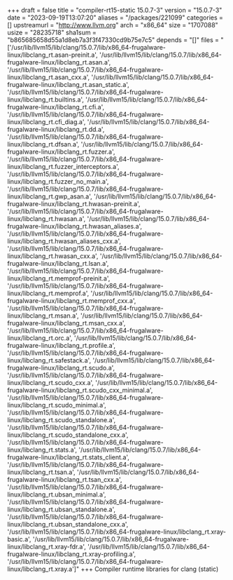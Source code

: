+++
draft = false
title = "compiler-rt15-static 15.0.7-3"
version = "15.0.7-3"
date = "2023-09-19T13:07:20"
aliases = "/packages/221099"
categories = []
upstreamurl = "http://www.llvm.org"
arch = "x86_64"
size = "1707088"
usize = "28235718"
sha1sum = "b865685658d55a1d8eb7a3f3f47330cd9b75e7c5"
depends = "[]"
files = "['/usr/lib/llvm15/lib/clang/15.0.7/lib/x86_64-frugalware-linux/libclang_rt.asan-preinit.a', '/usr/lib/llvm15/lib/clang/15.0.7/lib/x86_64-frugalware-linux/libclang_rt.asan.a', '/usr/lib/llvm15/lib/clang/15.0.7/lib/x86_64-frugalware-linux/libclang_rt.asan_cxx.a', '/usr/lib/llvm15/lib/clang/15.0.7/lib/x86_64-frugalware-linux/libclang_rt.asan_static.a', '/usr/lib/llvm15/lib/clang/15.0.7/lib/x86_64-frugalware-linux/libclang_rt.builtins.a', '/usr/lib/llvm15/lib/clang/15.0.7/lib/x86_64-frugalware-linux/libclang_rt.cfi.a', '/usr/lib/llvm15/lib/clang/15.0.7/lib/x86_64-frugalware-linux/libclang_rt.cfi_diag.a', '/usr/lib/llvm15/lib/clang/15.0.7/lib/x86_64-frugalware-linux/libclang_rt.dd.a', '/usr/lib/llvm15/lib/clang/15.0.7/lib/x86_64-frugalware-linux/libclang_rt.dfsan.a', '/usr/lib/llvm15/lib/clang/15.0.7/lib/x86_64-frugalware-linux/libclang_rt.fuzzer.a', '/usr/lib/llvm15/lib/clang/15.0.7/lib/x86_64-frugalware-linux/libclang_rt.fuzzer_interceptors.a', '/usr/lib/llvm15/lib/clang/15.0.7/lib/x86_64-frugalware-linux/libclang_rt.fuzzer_no_main.a', '/usr/lib/llvm15/lib/clang/15.0.7/lib/x86_64-frugalware-linux/libclang_rt.gwp_asan.a', '/usr/lib/llvm15/lib/clang/15.0.7/lib/x86_64-frugalware-linux/libclang_rt.hwasan-preinit.a', '/usr/lib/llvm15/lib/clang/15.0.7/lib/x86_64-frugalware-linux/libclang_rt.hwasan.a', '/usr/lib/llvm15/lib/clang/15.0.7/lib/x86_64-frugalware-linux/libclang_rt.hwasan_aliases.a', '/usr/lib/llvm15/lib/clang/15.0.7/lib/x86_64-frugalware-linux/libclang_rt.hwasan_aliases_cxx.a', '/usr/lib/llvm15/lib/clang/15.0.7/lib/x86_64-frugalware-linux/libclang_rt.hwasan_cxx.a', '/usr/lib/llvm15/lib/clang/15.0.7/lib/x86_64-frugalware-linux/libclang_rt.lsan.a', '/usr/lib/llvm15/lib/clang/15.0.7/lib/x86_64-frugalware-linux/libclang_rt.memprof-preinit.a', '/usr/lib/llvm15/lib/clang/15.0.7/lib/x86_64-frugalware-linux/libclang_rt.memprof.a', '/usr/lib/llvm15/lib/clang/15.0.7/lib/x86_64-frugalware-linux/libclang_rt.memprof_cxx.a', '/usr/lib/llvm15/lib/clang/15.0.7/lib/x86_64-frugalware-linux/libclang_rt.msan.a', '/usr/lib/llvm15/lib/clang/15.0.7/lib/x86_64-frugalware-linux/libclang_rt.msan_cxx.a', '/usr/lib/llvm15/lib/clang/15.0.7/lib/x86_64-frugalware-linux/libclang_rt.orc.a', '/usr/lib/llvm15/lib/clang/15.0.7/lib/x86_64-frugalware-linux/libclang_rt.profile.a', '/usr/lib/llvm15/lib/clang/15.0.7/lib/x86_64-frugalware-linux/libclang_rt.safestack.a', '/usr/lib/llvm15/lib/clang/15.0.7/lib/x86_64-frugalware-linux/libclang_rt.scudo.a', '/usr/lib/llvm15/lib/clang/15.0.7/lib/x86_64-frugalware-linux/libclang_rt.scudo_cxx.a', '/usr/lib/llvm15/lib/clang/15.0.7/lib/x86_64-frugalware-linux/libclang_rt.scudo_cxx_minimal.a', '/usr/lib/llvm15/lib/clang/15.0.7/lib/x86_64-frugalware-linux/libclang_rt.scudo_minimal.a', '/usr/lib/llvm15/lib/clang/15.0.7/lib/x86_64-frugalware-linux/libclang_rt.scudo_standalone.a', '/usr/lib/llvm15/lib/clang/15.0.7/lib/x86_64-frugalware-linux/libclang_rt.scudo_standalone_cxx.a', '/usr/lib/llvm15/lib/clang/15.0.7/lib/x86_64-frugalware-linux/libclang_rt.stats.a', '/usr/lib/llvm15/lib/clang/15.0.7/lib/x86_64-frugalware-linux/libclang_rt.stats_client.a', '/usr/lib/llvm15/lib/clang/15.0.7/lib/x86_64-frugalware-linux/libclang_rt.tsan.a', '/usr/lib/llvm15/lib/clang/15.0.7/lib/x86_64-frugalware-linux/libclang_rt.tsan_cxx.a', '/usr/lib/llvm15/lib/clang/15.0.7/lib/x86_64-frugalware-linux/libclang_rt.ubsan_minimal.a', '/usr/lib/llvm15/lib/clang/15.0.7/lib/x86_64-frugalware-linux/libclang_rt.ubsan_standalone.a', '/usr/lib/llvm15/lib/clang/15.0.7/lib/x86_64-frugalware-linux/libclang_rt.ubsan_standalone_cxx.a', '/usr/lib/llvm15/lib/clang/15.0.7/lib/x86_64-frugalware-linux/libclang_rt.xray-basic.a', '/usr/lib/llvm15/lib/clang/15.0.7/lib/x86_64-frugalware-linux/libclang_rt.xray-fdr.a', '/usr/lib/llvm15/lib/clang/15.0.7/lib/x86_64-frugalware-linux/libclang_rt.xray-profiling.a', '/usr/lib/llvm15/lib/clang/15.0.7/lib/x86_64-frugalware-linux/libclang_rt.xray.a']"
+++
Compiler runtime libraries for clang (static)